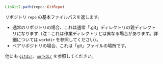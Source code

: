 ```julia
LibGit2.path(repo::GitRepo)
```

リポジトリ `repo` の基本ファイルパスを返します。

  * 通常のリポジトリの場合、これは通常「.git」ディレクトリの親ディレクトリになります（注：これは作業ディレクトリとは異なる場合があります。詳細については `workdir` を参照してください）。
  * ベアリポジトリの場合、これは「git」ファイルの場所です。

他にも [`gitdir`](@ref)、[`workdir`](@ref) を参照してください。
